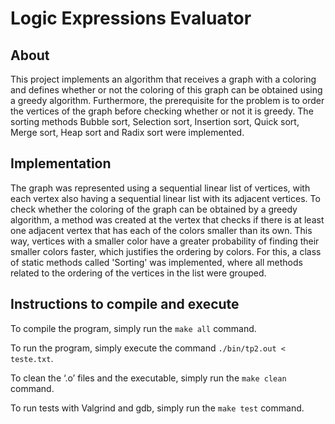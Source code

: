 # Logic Expressions Evaluator

## About
This project implements an algorithm that receives a graph with a coloring and defines whether or not the coloring of this graph can be obtained using a greedy algorithm. Furthermore, the prerequisite for the problem is to order the vertices of the graph before checking whether or not it is greedy. The sorting methods Bubble sort, Selection sort, Insertion sort, Quick sort, Merge sort, Heap sort and Radix sort were implemented.

## Implementation
The graph was represented using a sequential linear list of vertices, with each vertex also having a sequential linear list with its adjacent vertices.
To check whether the coloring of the graph can be obtained by a greedy algorithm, a method was created at the vertex that checks if there is at least one adjacent vertex that has each of the colors smaller than its own. This way, vertices with a smaller color have a greater probability of finding their smaller colors faster, which justifies the ordering by colors.
For this, a class of static methods called 'Sorting' was implemented, where all methods related to the ordering of the vertices in the list were grouped.

## Instructions to compile and execute
To compile the program, simply run the `make all` command.

To run the program, simply execute the command `./bin/tp2.out < teste.txt`.

To clean the ‘.o’ files and the executable, simply run the `make clean` command.

To run tests with Valgrind and gdb, simply run the `make test` command.
